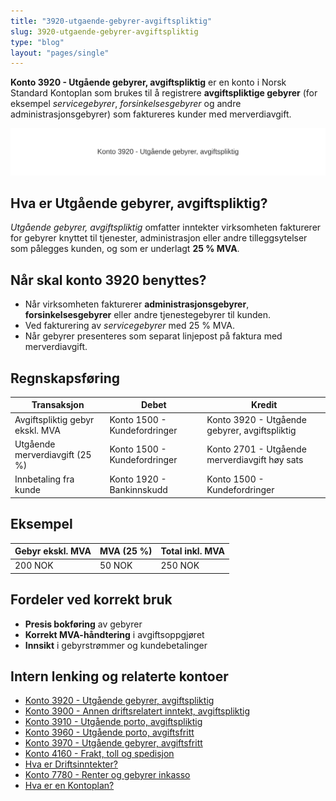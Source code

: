 ```yaml
---
title: "3920-utgaende-gebyrer-avgiftspliktig"
slug: 3920-utgaende-gebyrer-avgiftspliktig
type: "blog"
layout: "pages/single"
---
```


**Konto 3920 - Utgående gebyrer, avgiftspliktig** er en konto i Norsk Standard Kontoplan som brukes til å registrere **avgiftspliktige gebyrer** (for eksempel *servicegebyrer*, *forsinkelsesgebyrer* og andre administrasjonsgebyrer) som faktureres kunder med merverdiavgift.

![Illustrasjon av konto 3920 Utgående gebyrer, avgiftspliktig](3920-utgaende-gebyrer-avgiftspliktig-image.svg)

## Hva er Utgående gebyrer, avgiftspliktig?

*Utgående gebyrer, avgiftspliktig* omfatter inntekter virksomheten fakturerer for gebyrer knyttet til tjenester, administrasjon eller andre tilleggsytelser som pålegges kunden, og som er underlagt **25 % MVA**.

## Når skal konto 3920 benyttes?

* Når virksomheten fakturerer **administrasjonsgebyrer**, **forsinkelsesgebyrer** eller andre tjenestegebyrer til kunden.
* Ved fakturering av *servicegebyrer* med 25 % MVA.
* Når gebyrer presenteres som separat linjepost på faktura med merverdiavgift.

## Regnskapsføring

| Transaksjon                         | Debet                         | Kredit                                           |
|-------------------------------------|-------------------------------|--------------------------------------------------|
| Avgiftspliktig gebyr ekskl. MVA     | Konto 1500 - Kundefordringer  | Konto 3920 - Utgående gebyrer, avgiftspliktig    |
| Utgående merverdiavgift (25 %)      | Konto 1500 - Kundefordringer  | Konto 2701 - Utgående merverdiavgift høy sats    |
| Innbetaling fra kunde               | Konto 1920 - Bankinnskudd     | Konto 1500 - Kundefordringer                     |

## Eksempel

| Gebyr ekskl. MVA  | MVA (25 %) | Total inkl. MVA |
|-------------------|------------|-----------------|
| 200 NOK           | 50 NOK     | 250 NOK         |

## Fordeler ved korrekt bruk

* **Presis bokføring** av gebyrer
* **Korrekt MVA-håndtering** i avgiftsoppgjøret
* **Innsikt** i gebyrstrømmer og kundebetalinger

## Intern lenking og relaterte kontoer

* [Konto 3920 - Utgående gebyrer, avgiftspliktig](/blogs/kontoplan/3920-utgaende-gebyrer-avgiftspliktig "Konto 3920 - Utgående gebyrer, avgiftspliktig")
* [Konto 3900 - Annen driftsrelatert inntekt, avgiftspliktig](/blogs/kontoplan/3900-annen-driftsrelatert-inntekt-avgiftspliktig "Konto 3900 - Annen driftsrelatert inntekt, avgiftspliktig")
* [Konto 3910 - Utgående porto, avgiftspliktig](/blogs/kontoplan/3910-utgaende-porto-avgiftspliktig "Konto 3910 - Utgående porto, avgiftspliktig")
* [Konto 3960 - Utgående porto, avgiftsfritt](/blogs/kontoplan/3960-utgaende-porto-avgiftsfritt "Konto 3960 - Utgående porto, avgiftsfritt")
* [Konto 3970 - Utgående gebyrer, avgiftsfritt](/blogs/kontoplan/3970-utgaende-gebyrer-avgiftsfritt "Konto 3970 - Utgående gebyrer, avgiftsfritt")
* [Konto 4160 - Frakt, toll og spedisjon](/blogs/kontoplan/4160-frakt-toll-og-spedisjon "Konto 4160 - Frakt, toll og spedisjon")
* [Hva er Driftsinntekter?](/blogs/regnskap/hva-er-driftsinntekter "Hva er Driftsinntekter? Komplett Guide til Driftsinntekter i Regnskap")
* [Konto 7780 - Renter og gebyrer inkasso](/blogs/kontoplan/7780-renter-og-gebyrer-inkasso "Konto 7780 - Renter og gebyrer inkasso: Regnskapsføring av renter og gebyrer ved inkasso")
* [Hva er en Kontoplan?](/blogs/regnskap/hva-er-kontoplan "Hva er en Kontoplan? Komplett Guide til Kontoplaner i Norsk Regnskap")
